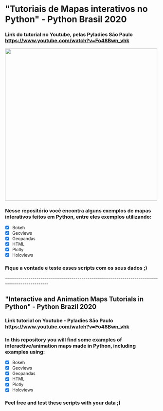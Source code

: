 # "Tutoriais de Mapas interativos no Python" - Python Brasil 2020
### Link do tutorial no Youtube, pelas Pyladies São Paulo https://www.youtube.com/watch?v=Fo48Bwn_vhk

<img src="https://github.com/nayanemaia/Tutorial_Python_BR_InterativesMaps/blob/main/https___cdn.evbuc.com_images_109322099_171048658487_1_original.jpg" width="500">

### Nesse repositório você encontra alguns exemplos de mapas interativos feitos em Python, entre eles exemplos utilizando:
- [x] Bokeh
- [x] Geoviews
- [x] Geopandas
- [x] HTML
- [x] Plotly
- [x] Holoviews

### Fique a vontade e teste esses scripts com os seus dados ;) </p>

</p> ----------------------------------------------------------------------------------------------------
</p>
 
## "Interactive and Animation Maps Tutorials in Python" - Python Brazil 2020 </p> 
### Link tutorial on Youtube - Pyladies São Paulo https://www.youtube.com/watch?v=Fo48Bwn_vhk
</p> 

### In this repository you will find some examples of interactive/animation maps made in Python, including examples using:
- [x] Bokeh
- [x] Geoviews
- [x] Geopandas
- [x] HTML
- [x] Plotly
- [x] Holoviews
### Feel free and test these scripts with your data ;)
